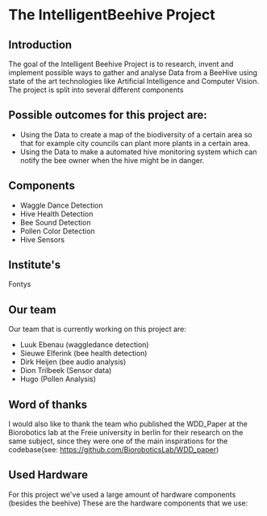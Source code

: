 # The IntelligentBeehive Project

## Introduction
The goal of the Intelligent Beehive Project is to research, invent and implement possible ways to gather and analyse Data from a BeeHive using state of the art technologies like Artificial Intelligence and Computer Vision.
The project is split into several different components



## Possible outcomes for this project are:
* Using the Data to create a map of the biodiversity of a certain area so that for example city councils can plant more plants in a certain area. 
* Using the Data to make a automated hive monitoring system which can notify the bee owner when the hive might be in danger.

## Components
* Waggle Dance Detection
* Hive Health Detection
* Bee Sound Detection
* Pollen Color Detection
* Hive Sensors

## Institute's
Fontys 
## Our team
Our team that is currently working on this project are:
* Luuk Ebenau (waggledance detection)
* Sieuwe Elferink (bee health detection)
* Dirk Heijen (bee audio analysis)
* Dion Trilbeek (Sensor data)
* Hugo  (Pollen Analysis)

## Word of thanks
I would also like to thank the team who published the WDD_Paper at the Biorobotics lab at the Freie university in berlin for their research on the same subject, since they were one of the main inspirations for the codebase(see: https://github.com/BioroboticsLab/WDD_paper)

## Used Hardware
For this project we've used a large amount of hardware components (besides the beehive)
These are the hardware components that we use:
